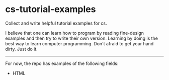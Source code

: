 # cs-tutorial-examples
Collect and write helpful tutorial examples for cs.

I believe that one can learn how to program by reading fine-design examples and then try to write their own version. Learning by doing is the best way to learn computer programming. Don't afraid to get your hand dirty. Just do it.

---
For now, the repo has examples of the following fields:
* HTML

